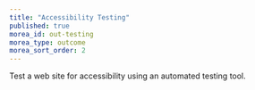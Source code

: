 ```yaml
---
title: "Accessibility Testing"
published: true
morea_id: out-testing
morea_type: outcome
morea_sort_order: 2
---
```


Test a web site for accessibility using an automated testing tool.

